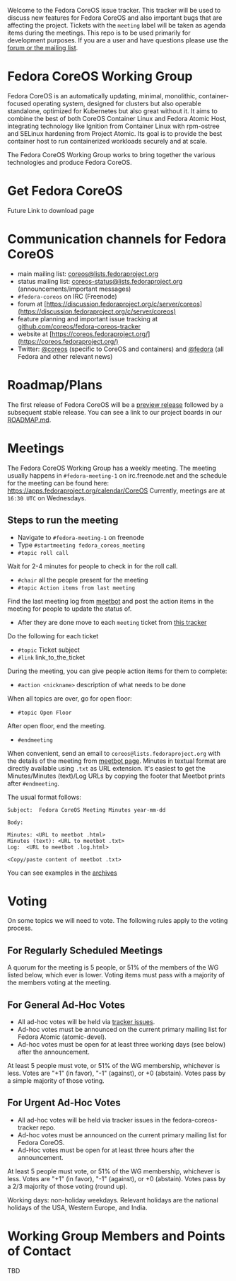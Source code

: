 
Welcome to the Fedora CoreOS issue tracker. This tracker will be used
to discuss new features for Fedora CoreOS and also important bugs that
are affecting the project. Tickets with the `meeting` label will be
taken as agenda items during the meetings. This repo is to be used primarily
for development purposes. If you are a user and have questions please use
the [forum or the mailing list](#communication-channels-for-fedora-coreos).

# Fedora CoreOS Working Group

Fedora CoreOS is an automatically updating, minimal, monolithic,
container-focused operating system, designed for clusters but also
operable standalone, optimized for Kubernetes but also great without
it. It aims to combine the best of both CoreOS Container Linux and
Fedora Atomic Host, integrating technology like Ignition from Container
Linux with rpm-ostree and SELinux hardening from Project Atomic. Its
goal is to provide the best container host to run containerized workloads
securely and at scale.

The Fedora CoreOS Working Group works to bring together the various
technologies and produce Fedora CoreOS.

# Get Fedora CoreOS

Future Link to download page

# Communication channels for Fedora CoreOS

- main mailing list: [coreos@lists.fedoraproject.org](https://lists.fedoraproject.org/archives/list/coreos@lists.fedoraproject.org/)
- status mailing list: [coreos-status@lists.fedoraproject.org](https://lists.fedoraproject.org/archives/list/coreos-status@lists.fedoraproject.org/) (announcements/important messages)
- `#fedora-coreos` on IRC (Freenode)
- forum at [https://discussion.fedoraproject.org/c/server/coreos](https://discussion.fedoraproject.org/c/server/coreos)
- feature planning and important issue tracking at [github.com/coreos/fedora-coreos-tracker](https://github.com/coreos/fedora-coreos-tracker)
- website at [https://coreos.fedoraproject.org/](https://coreos.fedoraproject.org/)
- Twitter: [@coreos](https://twitter.com/coreos) (specific to CoreOS and containers) and [@fedora](https://twitter.com/fedora) (all Fedora and other relevant news)

# Roadmap/Plans

The first release of Fedora CoreOS will be a 
[preview release](https://github.com/coreos/fedora-coreos-tracker/issues/145)
followed by a subsequent stable release. You can see a link to
our project boards in our [ROADMAP.md](./ROADMAP.md).

# Meetings

The Fedora CoreOS Working Group has a weekly meeting. The meeting usually
happens in `#fedora-meeting-1` on irc.freenode.net and the schedule for the
meeting can be found here: https://apps.fedoraproject.org/calendar/CoreOS
Currently, meetings are at `16:30 UTC` on Wednesdays.

## Steps to run the meeting

- Navigate to `#fedora-meeting-1` on freenode
- Type `#startmeeting fedora_coreos_meeting`
- `#topic roll call`

Wait for 2-4 minutes for people to check in for the roll call.

- `#chair` all the people present for the meeting
- `#topic Action items from last meeting`

Find the last meeting log from
[meetbot](https://meetbot-raw.fedoraproject.org/teams/fedora_coreos_meeting)
and post the action items in the meeting for people to
update the status of.

- After they are done move to each `meeting` ticket from
  [this tracker](https://github.com/coreos/fedora-coreos-tracker/labels/meeting)

Do the following for each ticket

- `#topic` Ticket subject
- `#link` link\_to\_the\_ticket

During the meeting, you can give people action items for them to complete:

- `#action <nickname>` description of what needs to be done

When all topics are over, go for open floor:

- `#topic Open Floor`

After open floor, end the meeting.

- `#endmeeting`

When convenient, send an email to `coreos@lists.fedoraproject.org` with the
details of the meeting from [meetbot page](https://meetbot.fedoraproject.org/sresults/?group_id=fedora_coreos_meeting&type=team).
Minutes in textual format are directly available using `.txt` as URL extension.
It's easiest to get the Minutes/Minutes (text)/Log URLs by copying the
footer that Meetbot prints after `#endmeeting`.

The usual format follows:

```
Subject:  Fedora CoreOS Meeting Minutes year-mm-dd

Body:

Minutes: <URL to meetbot .html>
Minutes (text): <URL to meetbot .txt>
Log:  <URL to meetbot .log.html>

<Copy/paste content of meetbot .txt>
```

You can see examples in the [archives](https://lists.fedoraproject.org/archives/list/coreos@lists.fedoraproject.org/)

# Voting

On some topics we will need to vote. The following rules apply to the voting
process.

## For Regularly Scheduled Meetings

A quorum for the meeting is 5 people, or 51% of the members of the WG listed
below, which ever is lower. Voting items must pass with a majority of the
members voting at the meeting.

## For General Ad-Hoc Votes

- All ad-hoc votes will be held via [tracker issues](https://github.com/coreos/fedora-coreos-tracker/).
- Ad-hoc votes must be announced on the current primary mailing list for Fedora Atomic (atomic-devel).
- Ad-hoc votes must be open for at least three working days (see below) after the announcement.

At least 5 people must vote, or 51% of the WG membership, whichever is
less. Votes are "+1" (in favor), "-1" (against), or +0 (abstain). Votes
pass by a simple majority of those voting.

## For Urgent Ad-Hoc Votes

- All ad-hoc votes will be held via tracker issues in the fedora-coreos-tracker repo.
- Ad-hoc votes must be announced on the current primary mailing list for Fedora CoreOS.
- Ad-Hoc votes must be open for at least three hours after the announcement.

At least 5 people must vote, or 51% of the WG membership, whichever is less. Votes are "+1" (in favor), "-1" (against), or +0 (abstain). Votes pass by a 2/3 majority of those voting (round up).

Working days: non-holiday weekdays. Relevant holidays are the national holidays of the USA, Western Europe, and India.

# Working Group Members and Points of Contact

TBD
